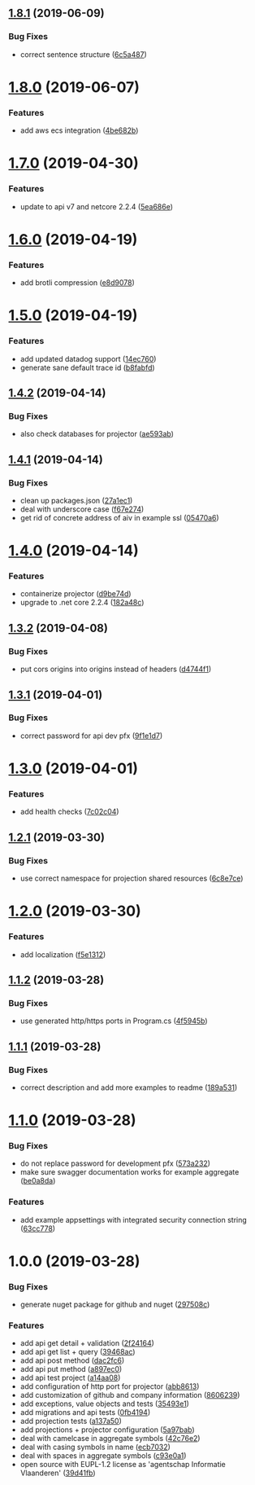 ## [1.8.1](https://github.com/informatievlaanderen/templates/compare/v1.8.0...v1.8.1) (2019-06-09)


### Bug Fixes

* correct sentence structure ([6c5a487](https://github.com/informatievlaanderen/templates/commit/6c5a487))

# [1.8.0](https://github.com/informatievlaanderen/templates/compare/v1.7.0...v1.8.0) (2019-06-07)


### Features

* add aws ecs integration ([4be682b](https://github.com/informatievlaanderen/templates/commit/4be682b))

# [1.7.0](https://github.com/informatievlaanderen/templates/compare/v1.6.0...v1.7.0) (2019-04-30)


### Features

* update to api v7 and netcore 2.2.4 ([5ea686e](https://github.com/informatievlaanderen/templates/commit/5ea686e))

# [1.6.0](https://github.com/informatievlaanderen/templates/compare/v1.5.0...v1.6.0) (2019-04-19)


### Features

* add brotli compression ([e8d9078](https://github.com/informatievlaanderen/templates/commit/e8d9078))

# [1.5.0](https://github.com/informatievlaanderen/templates/compare/v1.4.2...v1.5.0) (2019-04-19)


### Features

* add updated datadog support ([14ec760](https://github.com/informatievlaanderen/templates/commit/14ec760))
* generate sane default trace id ([b8fabfd](https://github.com/informatievlaanderen/templates/commit/b8fabfd))

## [1.4.2](https://github.com/informatievlaanderen/templates/compare/v1.4.1...v1.4.2) (2019-04-14)


### Bug Fixes

* also check databases for projector ([ae593ab](https://github.com/informatievlaanderen/templates/commit/ae593ab))

## [1.4.1](https://github.com/informatievlaanderen/templates/compare/v1.4.0...v1.4.1) (2019-04-14)


### Bug Fixes

* clean up packages.json ([27a1ec1](https://github.com/informatievlaanderen/templates/commit/27a1ec1))
* deal with underscore case ([f67e274](https://github.com/informatievlaanderen/templates/commit/f67e274))
* get rid of concrete address of aiv in example ssl ([05470a6](https://github.com/informatievlaanderen/templates/commit/05470a6))

# [1.4.0](https://github.com/informatievlaanderen/templates/compare/v1.3.2...v1.4.0) (2019-04-14)


### Features

* containerize projector ([d9be74d](https://github.com/informatievlaanderen/templates/commit/d9be74d))
* upgrade to .net core 2.2.4 ([182a48c](https://github.com/informatievlaanderen/templates/commit/182a48c))

## [1.3.2](https://github.com/informatievlaanderen/templates/compare/v1.3.1...v1.3.2) (2019-04-08)


### Bug Fixes

* put cors origins into origins instead of headers ([d4744f1](https://github.com/informatievlaanderen/templates/commit/d4744f1))

## [1.3.1](https://github.com/informatievlaanderen/templates/compare/v1.3.0...v1.3.1) (2019-04-01)


### Bug Fixes

* correct password for api dev pfx ([9f1e1d7](https://github.com/informatievlaanderen/templates/commit/9f1e1d7))

# [1.3.0](https://github.com/informatievlaanderen/templates/compare/v1.2.1...v1.3.0) (2019-04-01)


### Features

* add health checks ([7c02c04](https://github.com/informatievlaanderen/templates/commit/7c02c04))

## [1.2.1](https://github.com/informatievlaanderen/templates/compare/v1.2.0...v1.2.1) (2019-03-30)


### Bug Fixes

* use correct namespace for projection shared resources ([6c8e7ce](https://github.com/informatievlaanderen/templates/commit/6c8e7ce))

# [1.2.0](https://github.com/informatievlaanderen/templates/compare/v1.1.2...v1.2.0) (2019-03-30)


### Features

* add localization ([f5e1312](https://github.com/informatievlaanderen/templates/commit/f5e1312))

## [1.1.2](https://github.com/informatievlaanderen/templates/compare/v1.1.1...v1.1.2) (2019-03-28)


### Bug Fixes

* use generated http/https ports in Program.cs ([4f5945b](https://github.com/informatievlaanderen/templates/commit/4f5945b))

## [1.1.1](https://github.com/informatievlaanderen/templates/compare/v1.1.0...v1.1.1) (2019-03-28)


### Bug Fixes

* correct description and add more examples to readme ([189a531](https://github.com/informatievlaanderen/templates/commit/189a531))

# [1.1.0](https://github.com/informatievlaanderen/templates/compare/v1.0.0...v1.1.0) (2019-03-28)


### Bug Fixes

* do not replace password for development pfx ([573a232](https://github.com/informatievlaanderen/templates/commit/573a232))
* make sure swagger documentation works for example aggregate ([be0a8da](https://github.com/informatievlaanderen/templates/commit/be0a8da))


### Features

* add example appsettings with integrated security connection string ([63cc778](https://github.com/informatievlaanderen/templates/commit/63cc778))

# 1.0.0 (2019-03-28)


### Bug Fixes

* generate nuget package for github and nuget ([297508c](https://github.com/informatievlaanderen/templates/commit/297508c))


### Features

* add api get detail + validation ([2f24164](https://github.com/informatievlaanderen/templates/commit/2f24164))
* add api get list + query ([39468ac](https://github.com/informatievlaanderen/templates/commit/39468ac))
* add api post method ([dac2fc6](https://github.com/informatievlaanderen/templates/commit/dac2fc6))
* add api put method ([a897ec0](https://github.com/informatievlaanderen/templates/commit/a897ec0))
* add api test project ([a14aa08](https://github.com/informatievlaanderen/templates/commit/a14aa08))
* add configuration of http port for projector ([abb8613](https://github.com/informatievlaanderen/templates/commit/abb8613))
* add customization of github and company information ([8606239](https://github.com/informatievlaanderen/templates/commit/8606239))
* add exceptions, value objects and tests ([35493e1](https://github.com/informatievlaanderen/templates/commit/35493e1))
* add migrations and api tests ([0fb4194](https://github.com/informatievlaanderen/templates/commit/0fb4194))
* add projection tests ([a137a50](https://github.com/informatievlaanderen/templates/commit/a137a50))
* add projections + projector configuration ([5a97bab](https://github.com/informatievlaanderen/templates/commit/5a97bab))
* deal with camelcase in aggregate symbols ([42c76e2](https://github.com/informatievlaanderen/templates/commit/42c76e2))
* deal with casing symbols in name ([ecb7032](https://github.com/informatievlaanderen/templates/commit/ecb7032))
* deal with spaces in aggregate symbols ([c93e0a1](https://github.com/informatievlaanderen/templates/commit/c93e0a1))
* open source with EUPL-1.2 license as 'agentschap Informatie Vlaanderen' ([39d41fb](https://github.com/informatievlaanderen/templates/commit/39d41fb))
